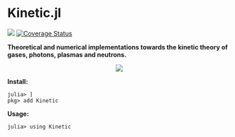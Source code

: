 # Kinetic.jl

![](https://travis-ci.com/vavrines/Kinetic.jl.svg?branch=master)
[![Coverage Status](https://coveralls.io/repos/github/vavrines/Kinetic.jl/badge.svg?branch=master)](https://coveralls.io/github/vavrines/Kinetic.jl?branch=master)

**Theoretical and numerical implementations towards the kinetic theory of gases, photons, plasmas and neutrons.**

<p align="center">
  <img src="https://github.com/tbxiao/tbxiao.github.io/blob/master/img/kinetic.gif">
</p>

**Install:**  
```
julia> ]  
pkg> add Kinetic
```

**Usage:**  
```
julia> using Kinetic
```
